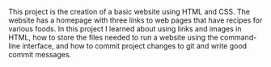 This project is the creation of a basic website using HTML and CSS.
The website has a homepage with three links to web pages that have recipes for various foods.
In this project I learned about using links and images in HTML,
how to store the files needed to run a website using the command-line interface,
and how to commit project changes to git and write good commit messages.
